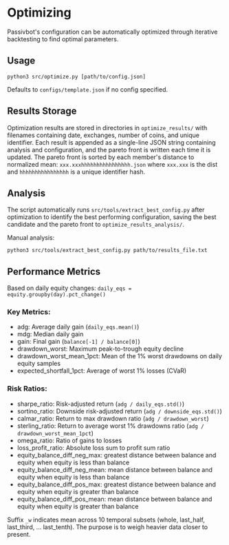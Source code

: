# Optimizing

Passivbot's configuration can be automatically optimized through iterative backtesting to find optimal parameters.

## Usage

```shell
python3 src/optimize.py [path/to/config.json]
```
Defaults to `configs/template.json` if no config specified.

## Results Storage

Optimization results are stored in directories in `optimize_results/` with filenames containing date, exchanges, number of coins, and unique identifier. Each result is appended as a single-line JSON string containing analysis and configuration, and the pareto front is written each time it is updated. The pareto front is sorted by each member's distance to normalized mean: `xxx.xxxhhhhhhhhhhhhhhhh.json` where `xxx.xxx` is the dist and `hhhhhhhhhhhhhhhh` is a unique identifier hash.

## Analysis
The script automatically runs `src/tools/extract_best_config.py` after optimization to identify the best performing configuration, saving the best candidate and the pareto front to `optimize_results_analysis/`.


Manual analysis:

```shell
python3 src/tools/extract_best_config.py path/to/results_file.txt
```

## Performance Metrics

Based on daily equity changes: `daily_eqs = equity.groupby(day).pct_change()`

### Key Metrics:

- adg: Average daily gain (`daily_eqs.mean()`)
- mdg: Median daily gain
- gain: Final gain (`balance[-1] / balance[0]`)
- drawdown_worst: Maximum peak-to-trough equity decline
- drawdown_worst_mean_1pct: Mean of the 1% worst drawdowns on daily equity samples
- expected_shortfall_1pct: Average of worst 1% losses (CVaR)

### Risk Ratios:

- sharpe_ratio: Risk-adjusted return (`adg / daily_eqs.std()`)
- sortino_ratio: Downside risk-adjusted return (`adg / downside_eqs.std()`)
- calmar_ratio: Return to max drawdown ratio (`adg / drawdown_worst`)
- sterling_ratio: Return to average worst 1% drawdowns ratio (`adg / drawdown_worst_mean_1pct`)
- omega_ratio: Ratio of gains to losses
- loss_profit_ratio: Absolute loss sum to profit sum ratio
- equity_balance_diff_neg_max: greatest distance between balance and equity when equity is less than balance
- equity_balance_diff_neg_mean: mean distance between balance and equity when equity is less than balance
- equity_balance_diff_pos_max: greatest distance between balance and equity when equity is greater than balance
- equity_balance_diff_pos_mean: mean distance between balance and equity when equity is greater than balance

Suffix `_w` indicates mean across 10 temporal subsets (whole, last_half, last_third, ... last_tenth). The purpose is to weigh heavier data closer to present.

